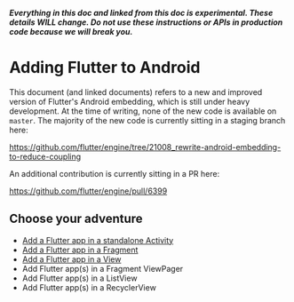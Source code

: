 **_Everything in this doc and linked from this doc is experimental. These details WILL change. Do not use these instructions or APIs in production code because we will break you._**

# Adding Flutter to Android

This document (and linked documents) refers to a new and improved version of Flutter's Android embedding, which is still under heavy development. At the time of writing, none of the new code is available on `master`. The majority of the new code is currently sitting in a staging branch here:

https://github.com/flutter/engine/tree/21008_rewrite-android-embedding-to-reduce-coupling

An additional contribution is currently sitting in a PR here:

https://github.com/flutter/engine/pull/6399

## Choose your adventure

* [Add a Flutter app in a standalone Activity](https://github.com/flutter/flutter/wiki/Experimental:-Add-Flutter-Activity)
* [Add a Flutter app in a Fragment](https://github.com/flutter/flutter/wiki/Experimental:-Add-Flutter-Fragment)
* [Add a Flutter app in a View](https://github.com/flutter/flutter/wiki/Experimental:-Add-Flutter-View)
* Add Flutter app(s) in a Fragment ViewPager
* Add Flutter app(s) in a ListView
* Add Flutter app(s) in a RecyclerView